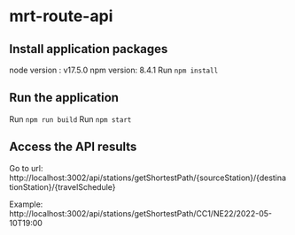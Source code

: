 # mrt-route-api

## Install application packages
node version : v17.5.0
npm version: 8.4.1
Run `npm install`

## Run the application
Run `npm run build`
Run `npm start`

## Access the API results
Go to url: 
http://localhost:3002/api/stations/getShortestPath/{sourceStation}/{destinationStation}/{travelSchedule}

Example: 
http://localhost:3002/api/stations/getShortestPath/CC1/NE22/2022-05-10T19:00

